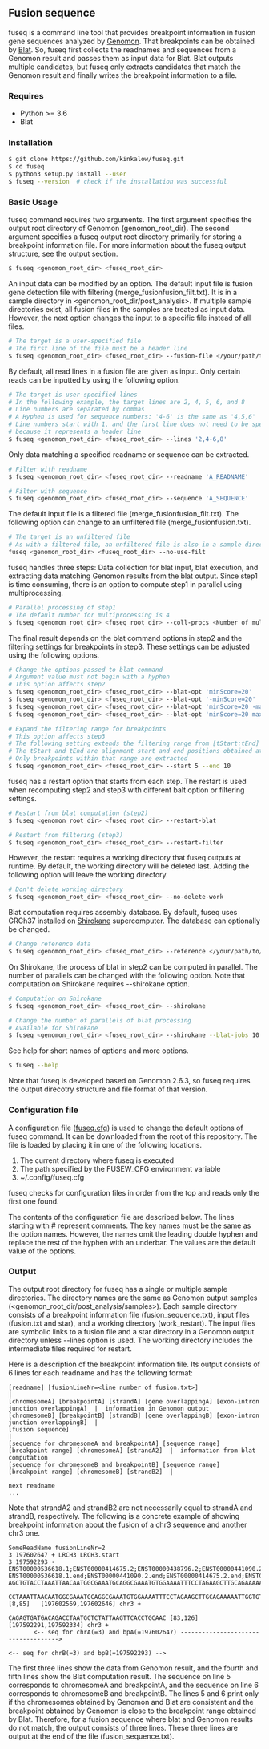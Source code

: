 ## Fusion sequence

fuseq is a command line tool that provides breakpoint information in fusion gene sequences analyzed by [Genomon](https://genomon-project.github.io/GenomonPagesR/).
That breakpoints can be obtained by [Blat](https://genome.ucsc.edu/cgi-bin/hgBlat).
So, fuseq first collects the readnames and sequences from a Genomon result and passes them as input data for Blat.
Blat outputs multiple candidates, but fuseq only extracts candidates that match the Genomon result and finally writes the breakpoint information to a file.

### Requires

- Python >= 3.6
- Blat

### Installation

```bash
$ git clone https://github.com/kinkalow/fuseq.git
$ cd fuseq
$ python3 setup.py install --user
$ fuseq --version  # check if the installation was successful
```

### Basic Usage

fuseq command requires two arguments.
The first argument specifies the output root directory of Genomon (genomon_root_dir).
The second argument specifies a fuseq output root directory primarily for storing a breakpoint information file.
For more information about the fuseq output structure, see the output section.

```bash
$ fuseq <genomon_root_dir> <fuseq_root_dir>
```

An input data can be modified by an option.
The default input file is fusion gene detection file with filtering (merge_fusionfusion_filt.txt).
It is in a sample directory in \<genomon_root_dir/post_analysis\>.
If multiple sample directories exist, all fusion files in the samples are treated as input data.
However, the next option changes the input to a specific file instead of all files.

```bash
# The target is a user-specified file
# The first line of the file must be a header line
$ fuseq <genomon_root_dir> <fuseq_root_dir> --fusion-file </your/path/to/fusion/gene/detection/file>
```

By default, all read lines in a fusion file are given as input.
Only certain reads can be inputted by using the following option.

```bash
# The target is user-specified lines
# In the following example, the target lines are 2, 4, 5, 6, and 8
# Line numbers are separated by commas
# A Hyphen is used for sequence numbers: '4-6' is the same as '4,5,6'
# Line numbers start with 1, and the first line does not need to be specified
# because it represents a header line
$ fuseq <genomon_root_dir> <fuseq_root_dir> --lines '2,4-6,8'
```

Only data matching a specified readname or sequence can be extracted.

```bash
# Filter with readname
$ fuseq <genomon_root_dir> <fuseq_root_dir> --readname 'A_READNAME'

# Filter with sequence
$ fuseq <genomon_root_dir> <fuseq_root_dir> --sequence 'A_SEQUENCE'
```

The default input file is a filtered file (merge_fusionfusion_filt.txt).
The following option can change to an unfiltered file (merge_fusionfusion.txt).

```bash
# The target is an unfiltered file
# As with a filtered file, an unfiltered file is also in a sample directory
fuseq <genomon_root_dir> <fuseq_root_dir> --no-use-filt
```

fuseq handles three steps: Data collection for blat input, blat execution, and extracting data matching Genomon results from the blat output.
Since step1 is time consuming, there is an option to compute step1 in parallel using multiprocessing.

```bash
# Parallel processing of step1
# The default number for multiprocessing is 4
$ fuseq <genomon_root_dir> <fuseq_root_dir> --coll-procs <Number of multiprocessing>
```

The final result depends on the blat command options in step2 and the filtering settings for breakpoints in step3.
These settings can be adjusted using the following options.

```bash
# Change the options passed to blat command
# Argument value must not begin with a hyphen
# This option affects step2
$ fuseq <genomon_root_dir> <fuseq_root_dir> --blat-opt 'minScore=20'            # OK
$ fuseq <genomon_root_dir> <fuseq_root_dir> --blat-opt '-minScore=20'           # NG
$ fuseq <genomon_root_dir> <fuseq_root_dir> --blat-opt 'minScore=20 -maxGap=3'  # OK
$ fuseq <genomon_root_dir> <fuseq_root_dir> --blat-opt 'minScore=20 maxGap=3'   # OK

# Expand the filtering range for breakpoints
# This option affects step3
# The following setting extends the filtering range from [tStart:tEnd] to [tStart-5:tEnd+10]
# The tStart and tEnd are alignment start and end positions obtained at blat computation, respectively
# Only breakpoints within that range are extracted
$ fuseq <genomon_root_dir> <fuseq_root_dir> --start 5 --end 10
```

fuseq has a restart option that starts from each step.
The restart is used when recomputing step2 and step3 with different balt option or filtering settings.

```bash
# Restart from blat computation (step2)
$ fuseq <genomon_root_dir> <fuseq_root_dir> --restart-blat

# Restart from filtering (step3)
$ fuseq <genomon_root_dir> <fuseq_root_dir> --restart-filter
```

However, the restart requires a working directory that fuseq outputs at runtime.
By default, the working directory will be deleted last.
Adding the following option will leave the working directory.

```bash
# Don't delete working directory
$ fuseq <genomon_root_dir> <fuseq_root_dir> --no-delete-work
```

Blat computation requires assembly database.
By default, fuseq uses GRCh37 installed on [Shirokane](https://gc.hgc.jp/en/) supercomputer.
The database can optionally be changed.

```bash
# Change reference data
$ fuseq <genomon_root_dir> <fuseq_root_dir> --reference </your/path/to/reference/genome>
```

On Shirokane, the process of blat in step2 can be computed in parallel.
The number of parallels can be changed with the following option.
Note that computation on Shirokane requires --shirokane option.

```bash
# Computation on Shirokane
$ fuseq <genomon_root_dir> <fuseq_root_dir> --shirokane

# Change the number of parallels of blat processing
# Available for Shirokane
$ fuseq <genomon_root_dir> <fuseq_root_dir> --shirokane --blat-jobs 10
```

See help for short names of options and more options.

```bash
$ fuseq --help
```

Note that fuseq is developed based on Genomon 2.6.3, so fuseq requires the output direcotry structure and file format of that version.

### Configuration file

A configuration file ([fuseq.cfg](https://github.com/kinkalow/fuseq/blob/main/fuseq.cfg)) is used to change the default options of fuseq command.
It can be downloaded from the root of this repository.
The file is loaded by placing it in one of the following locations.
  1. The current directory where fuseq is executed
  1. The path specified by the FUSEW_CFG environment variable
  1. ~/.config/fuseq.cfg

fuseq checks for configuration files in order from the top and reads only the first one found.

The contents of the configuration file are described below.
The lines starting with # represent comments.
The key names must be the same as the option names.
However, the names omit the leading double hyphen and replace the rest of the hyphen with an underbar.
The values are the default value of the options.

### Output

The output root directory for fuseq has a single or multiple sample directories.
The directory names are the same as Genomon output samples (\<genomon_root_dir/post_analysis/samples\>).
Each sample directory consists of a breakpoint information file (fusion_sequence.txt), input files (fusion.txt and star), and a working directory (work_restart).
The input files are symbolic links to a fusion file and a star directory in a Genomon output directory unless --lines option is used.
The working directory includes the intermediate files required for restart.

Here is a description of the breakpoint information file.
Its output consists of 6 lines for each readname and has the following format:

```
[readname] [fusionLineNr=<line number of fusion.txt>]                                          |
[chromesomeA] [breakpointA] [strandA] [gene overlappingA] [exon-intron junction overlappingA]  |  information in Genomon output
[chromesomeB] [breakpointB] [strandB] [gene overlappingB] [exon-intron junction overlappingB]  |
[fusion sequence]                                                                              |
[sequence for chromesomeA and breakpointA] [sequence range] [breakpoint range] [chromesomeA] [strandA2]  |  information from blat computation
[sequence for chromesomeB and breakpointB] [sequence range] [breakpoint range] [chromesomeB] [strandB2]  |

next readname
...
```

Note that strandA2 and strandB2 are not necessarily equal to strandA and strandB, respectively.
The following is a concrete example of showing breakpoint information about the fusion of a chr3 sequence and another chr3 one.

```
SomeReadName fusionLineNr=2
3 197602647 + LRCH3 LRCH3.start
3 197592293 - ENST00000536618.1;ENST00000414675.2;ENST00000438796.2;ENST00000441090.2;ENST00000425562.2 ENST00000536618.1.end;ENST00000441090.2.end;ENST00000414675.2.end;ENST00000425562.2.end;ENST00000438796.2.end
AGCTGTACCTAAATTAACAATGGCGAAATGCAGGCGAAATGTGGAAAATTTCCTAGAAGCTTGCAGAAAAATTGGTGTACCTCAGAGTGATGACAGACCTAATGCTCTATTAAGTTCACCTGCAAC
       CCTAAATTAACAATGGCGAAATGCAGGCGAAATGTGGAAAATTTCCTAGAAGCTTGCAGAAAAATTGGTGTACCTCAG                                          [8,85]   [197602569,197602646] chr3 +
                                                                                  CAGAGTGATGACAGACCTAATGCTCTATTAAGTTCACCTGCAAC [83,126] [197592291,197592334] chr3 +
       <-- seq for chrA(=3) and bpA(=197602647) ------------------------------------>
                                                                                  <-- seq for chrB(=3) and bpB(=197592293) -->
```

The first three lines show the data from Genomon result, and the fourth and fifth lines show the Blat computation result.
The sequence on line 5 corresponds to chromesomeA and breakpointA, and the sequence on line 6 corresponds to chromesomeB and breakpointB.
The lines 5 and 6 print only if the chromesomes obtained by Genomon and Blat are consistent and the breakpoint obtained by Genomon is close to the breakpoint range obtained by Blat.
Therefore, for a fusion sequence where blat and Genomon results do not match, the output consists of three lines.
These three lines are output at the end of the file (fusion_sequence.txt).
